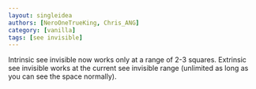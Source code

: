```yaml
---
layout: singleidea
authors: [NeroOneTrueKing, Chris_ANG]
category: [vanilla]
tags: [see invisible]
---
```

Intrinsic see invisible now works only at a range of 2-3 squares. Extrinsic see invisible works at the current see invisible range (unlimited as long as you can see the space normally).
